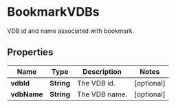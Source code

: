 

# BookmarkVDBs

VDB id and name associated with bookmark.

## Properties

| Name | Type | Description | Notes |
|------------ | ------------- | ------------- | -------------|
|**vdbId** | **String** | The VDB id. |  [optional] |
|**vdbName** | **String** | The VDB name. |  [optional] |



